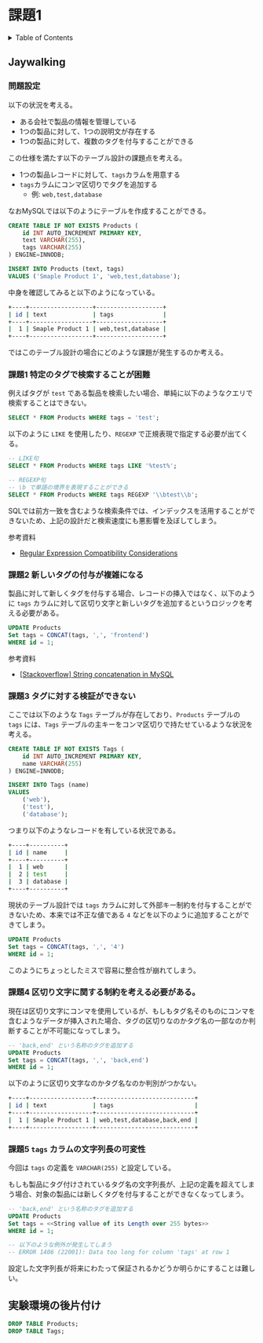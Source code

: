 # 課題1

<!-- START doctoc generated TOC please keep comment here to allow auto update -->
<!-- DON'T EDIT THIS SECTION, INSTEAD RE-RUN doctoc TO UPDATE -->
<details>
<summary>Table of Contents</summary>

- [Jaywalking](#jaywalking)
  - [問題設定](#%E5%95%8F%E9%A1%8C%E8%A8%AD%E5%AE%9A)
  - [課題1 特定のタグで検索することが困難](#%E8%AA%B2%E9%A1%8C1-%E7%89%B9%E5%AE%9A%E3%81%AE%E3%82%BF%E3%82%B0%E3%81%A7%E6%A4%9C%E7%B4%A2%E3%81%99%E3%82%8B%E3%81%93%E3%81%A8%E3%81%8C%E5%9B%B0%E9%9B%A3)
  - [課題2 新しいタグの付与が複雑になる](#%E8%AA%B2%E9%A1%8C2-%E6%96%B0%E3%81%97%E3%81%84%E3%82%BF%E3%82%B0%E3%81%AE%E4%BB%98%E4%B8%8E%E3%81%8C%E8%A4%87%E9%9B%91%E3%81%AB%E3%81%AA%E3%82%8B)
  - [課題3 タグに対する検証ができない](#%E8%AA%B2%E9%A1%8C3-%E3%82%BF%E3%82%B0%E3%81%AB%E5%AF%BE%E3%81%99%E3%82%8B%E6%A4%9C%E8%A8%BC%E3%81%8C%E3%81%A7%E3%81%8D%E3%81%AA%E3%81%84)
  - [課題4 区切り文字に関する制約を考える必要がある。](#%E8%AA%B2%E9%A1%8C4-%E5%8C%BA%E5%88%87%E3%82%8A%E6%96%87%E5%AD%97%E3%81%AB%E9%96%A2%E3%81%99%E3%82%8B%E5%88%B6%E7%B4%84%E3%82%92%E8%80%83%E3%81%88%E3%82%8B%E5%BF%85%E8%A6%81%E3%81%8C%E3%81%82%E3%82%8B)
  - [課題5 `tags` カラムの文字列長の可変性](#%E8%AA%B2%E9%A1%8C5-tags-%E3%82%AB%E3%83%A9%E3%83%A0%E3%81%AE%E6%96%87%E5%AD%97%E5%88%97%E9%95%B7%E3%81%AE%E5%8F%AF%E5%A4%89%E6%80%A7)
- [実験環境の後片付け](#%E5%AE%9F%E9%A8%93%E7%92%B0%E5%A2%83%E3%81%AE%E5%BE%8C%E7%89%87%E4%BB%98%E3%81%91)

</details>
<!-- END doctoc generated TOC please keep comment here to allow auto update -->

## Jaywalking

### 問題設定

以下の状況を考える。

- ある会社で製品の情報を管理している
- 1つの製品に対して、1つの説明文が存在する
- 1つの製品に対して、複数のタグを付与することができる

この仕様を満たす以下のテーブル設計の課題点を考える。

- 1つの製品レコードに対して、`tags`カラムを用意する
- `tags`カラムにコンマ区切りでタグを追加する
  - 例: `web,test,database`

なおMySQLでは以下のようにテーブルを作成することができる。

```sql
CREATE TABLE IF NOT EXISTS Products (
    id INT AUTO_INCREMENT PRIMARY KEY,
    text VARCHAR(255),
    tags VARCHAR(255)
) ENGINE=INNODB;

INSERT INTO Products (text, tags)
VALUES ('Smaple Product 1', 'web,test,database');
```

中身を確認してみると以下のようになっている。

```bash
+----+------------------+-------------------+
| id | text             | tags              |
+----+------------------+-------------------+
|  1 | Smaple Product 1 | web,test,database |
+----+------------------+-------------------+
```

ではこのテーブル設計の場合にどのような課題が発生するのか考える。

### 課題1 特定のタグで検索することが困難

例えばタグが `test` である製品を検索したい場合、単純に以下のようなクエリで検索することはできない。

```sql
SELECT * FROM Products WHERE tags = 'test';
```

以下のように `LIKE` を使用したり、`REGEXP` で正規表現で指定する必要が出てくる。

```sql
-- LIKE句
SELECT * FROM Products WHERE tags LIKE '%test%';

-- REGEXP句
-- \b で単語の境界を表現することができる
SELECT * FROM Products WHERE tags REGEXP '\\btest\\b';
```

SQLでは前方一致を含むような検索条件では、インデックスを活用することができないため、上記の設計だと検索速度にも悪影響を及ぼしてしまう。

参考資料

- [Regular Expression Compatibility Considerations](https://dev.mysql.com/doc/refman/8.0/en/regexp.html#regexp-compatibility)

### 課題2 新しいタグの付与が複雑になる

製品に対して新しくタグを付与する場合、レコードの挿入ではなく、以下のように `tags` カラムに対して区切り文字と新しいタグを追加するというロジックを考える必要がある。

```sql
UPDATE Products
Set tags = CONCAT(tags, ',', 'frontend')
WHERE id = 1;
```

参考資料

- [[Stackoverflow] String concatenation in MySQL](https://stackoverflow.com/questions/5975958/string-concatenation-in-mysql)

### 課題3 タグに対する検証ができない

ここでは以下のような `Tags` テーブルが存在しており、`Products` テーブルの `tags` には、`Tags` テーブルの主キーをコンマ区切りで持たせているような状況を考える。

```sql
CREATE TABLE IF NOT EXISTS Tags (
    id INT AUTO_INCREMENT PRIMARY KEY,
    name VARCHAR(255)
) ENGINE=INNODB;

INSERT INTO Tags (name)
VALUES
    ('web'),
    ('test'),
    ('database');
```

つまり以下のようなレコードを有している状況である。

```bash
+----+----------+
| id | name     |
+----+----------+
|  1 | web      |
|  2 | test     |
|  3 | database |
+----+----------+
```

現状のテーブル設計では `tags` カラムに対して外部キー制約を付与することができないため、本来では不正な値である `4` などを以下のように追加することができてしまう。

```sql
UPDATE Products
Set tags = CONCAT(tags, ',', '4')
WHERE id = 1;
```

このようにちょっとしたミスで容易に整合性が崩れてしまう。

### 課題4 区切り文字に関する制約を考える必要がある。

現在は区切り文字にコンマを使用しているが、もしもタグ名そのものにコンマを含むようなデータが挿入された場合、タグの区切りなのかタグ名の一部なのか判断することが不可能になってしまう。

```sql
-- 'back,end' という名称のタグを追加する
UPDATE Products
Set tags = CONCAT(tags, ',', 'back,end')
WHERE id = 1;
```

以下のように区切り文字なのかタグ名なのか判別がつかない。

```bash
+----+------------------+----------------------------+
| id | text             | tags                       |
+----+------------------+----------------------------+
|  1 | Smaple Product 1 | web,test,database,back,end |
+----+------------------+----------------------------+
```

### 課題5 `tags` カラムの文字列長の可変性

今回は `tags` の定義を `VARCHAR(255)` と設定している。

もしも製品にタグ付けされているタグ名の文字列長が、上記の定義を超えてしまう場合、対象の製品には新しくタグを付与することができなくなってしまう。

```sql
-- 'back,end' という名称のタグを追加する
UPDATE Products
Set tags = <<String vallue of its Length over 255 bytes>>
WHERE id = 1;

-- 以下のような例外が発生してしまう
-- ERROR 1406 (22001): Data too long for column 'tags' at row 1
```

設定した文字列長が将来にわたって保証されるかどうか明らかにすることは難しい。

## 実験環境の後片付け

```sql
DROP TABLE Products;
DROP TABLE Tags;
```